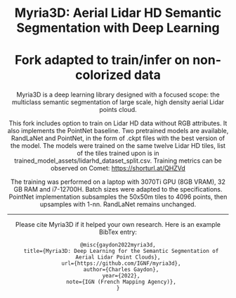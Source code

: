 <div align="center">

# Myria3D: Aerial Lidar HD Semantic Segmentation with Deep Learning
# Fork adapted to train/infer on non-colorized data


Myria3D is a deep learning library designed with a focused scope: the multiclass semantic segmentation of large scale, high density aerial Lidar points cloud.

This fork includes option to train on Lidar HD data without RGB attributes. It also implements the PointNet baseline. Two pretrained models are available, RandLaNet and PointNet, in the form of .ckpt files with the best version of the model. The models were trained on the same twelve Lidar HD tiles, list of the tiles trained upon is in trained_model_assets/lidarhd_dataset_split.csv. Training metrics can be observed on Comet: https://shorturl.at/QHZVd

The training was performed on a laptop with 3070Ti GPU (8GB VRAM), 32 GB RAM and i7-12700H. Batch sizes were adapted to the specifications.
PointNet implementation subsamples the 50x50m tiles to 4096 points, then upsamples with 1-nn. RandLaNet remains unchanged.

___

Please cite Myria3D if it helped your own research. Here is an example BibTex entry:
```
@misc{gaydon2022myria3d,
  title={Myria3D: Deep Learning for the Semantic Segmentation of Aerial Lidar Point Clouds},
  url={https://github.com/IGNF/myria3d},
  author={Charles Gaydon},
  year={2022},
  note={IGN (French Mapping Agency)},
}
```
